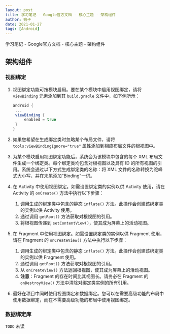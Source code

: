 ```yaml
---
layout: post
title: 学习笔记 - Google官方文档 - 核心主题 - 架构组件
author: 贱子
date: 2021-01-27
tags: [Android]
---
```


学习笔记 - Google官方文档 - 核心主题 - 架构组件 <!--more-->

## 架构组件

### 视图绑定

1. 视图绑定功能可按模块启用。要在某个模块中启用视图绑定，请将 `viewBinding` 元素添加到其 `build.gradle` 文件中，如下例所示：

   ```groovy
   android {
   	...
   	viewBinding {
   		enabled = true
   	}
   }
   ```

2. 如果您希望在生成绑定类时忽略某个布局文件，请将 `tools:viewBindingIgnore="true"` 属性添加到相应布局文件的根视图中。

3. 为某个模块启用视图绑定功能后，系统会为该模块中包含的每个 XML 布局文件生成一个绑定类。每个绑定类均包含对根视图以及具有 ID 的所有视图的引用。系统会通过以下方式生成绑定类的名称：将 XML 文件的名称转换为驼峰式大小写，并在末尾添加“Binding”一词。

4. 在 Activity 中使用视图绑定。如需设置绑定类的实例以供 Activity 使用，请在 Activity 的 `onCreate()` 方法中执行以下步骤：

   1. 调用生成的绑定类中包含的静态 `inflate()` 方法。此操作会创建该绑定类的实例以供 Activity 使用。
   2. 通过调用 `getRoot()` 方法获取对根视图的引用。
   3. 将根视图传递到 `setContentView()`，使其成为屏幕上的活动视图。

5. 在 Fragment 中使用视图绑定。如需设置绑定类的实例以供 Fragment 使用，请在 Fragment 的 `onCreateView()` 方法中执行以下步骤：
   1. 调用生成的绑定类中包含的静态 `inflate()` 方法。此操作会创建该绑定类的实例以供 Fragment 使用。
   2. 通过调用 `getRoot()` 方法获取对根视图的引用。
   3. 从 `onCreateView()` 方法返回根视图，使其成为屏幕上的活动视图。
   4. **注意**：Fragment 的存在时间比其视图长。请务必在 Fragment 的 `onDestroyView()` 方法中清除对绑定类实例的所有引用。

6. 最好在项目中同时使用视图绑定和数据绑定。您可以在需要高级功能的布局中使用数据绑定，而在不需要高级功能的布局中使用视图绑定。

### 数据绑定库

`TODO` 未读

